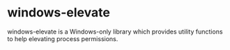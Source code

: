 # windows-elevate
windows-elevate is a Windows-only library which provides utility functions to help elevating process permissions.
